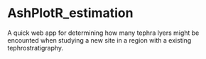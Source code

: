 # AshPlotR_estimation
A quick web app for determining how many tephra lyers might be encounted when studying a new site in a region with a existing tephrostratigraphy.
